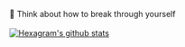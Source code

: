 🤔 Think about how to break through yourself   
<br/>
[![Hexagram's github stats](https://github-readme-stats.vercel.app/api?username=Hexa-gram)](https://github.com/Hexa-gram/Hexa-gram)
<!--
**Hexa-gram/Hexa-gram** is a ✨ _special_ ✨ repository because its `README.md` (this file) appears on your GitHub profile.

Here are some ideas to get you started:

- 🔭 I’m currently working on ...
- 🌱 I’m currently learning ...
- 👯 I’m looking to collaborate on ...
- 🤔 I’m looking for help with ...
- 💬 Ask me about ...
- 📫 How to reach me: ...
- 😄 Pronouns: ...
- ⚡ Fun fact: ...
-->

